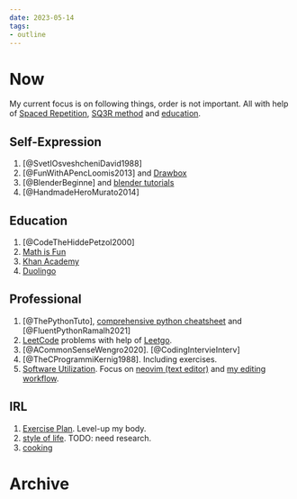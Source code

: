 ```yaml
---
date: 2023-05-14
tags:
- outline
---
```


# Now

My current focus is on following things, order is not important.
All with help of [Spaced Repetition](./spaced%20repetition.md), [SQ3R method](./SQ3R%20method.md) and [education](./education.md).

## Self-Expression

1. [@SvetIOsveshcheniDavid1988]
2. [@FunWithAPencLoomis2013] and [Drawbox](./Drawbox.md)
3. [@BlenderBeginne] and [blender tutorials](./blender%20tutorials.md)
4. [@HandmadeHeroMurato2014]

## Education

1. [@CodeTheHiddePetzol2000]
2. [Math is Fun](https://www.mathsisfun.com/)
3. [Khan Academy](./khan%20academy.md)
4. [Duolingo](./Duolingo.md)

## Professional

1. [@ThePythonTuto], [comprehensive python cheatsheet](./comprehensive%20python%20cheatsheet.md) and [@FluentPythonRamalh2021]
2. [LeetCode](./LeetCode.md) problems with help of [Leetgo](./Leetgo.md).
3. [@ACommonSenseWengro2020]. [@CodingIntervieInterv]
4. [@TheCProgrammiKernig1988]. Including exercises.
5. [Software Utilization](./my%20awesome%20software%20list.md).
    Focus on [neovim (text editor)](./neovim%20%28text%20editor%29.md) and [my editing workflow](./my%20editing%20workflow.md).

## IRL

1. [Exercise Plan](./Exercise%20Plan.md). Level-up my body.
2. [style of life](./style%20of%20life.md). TODO: need research.
3. [cooking](./cooking.md)

# Archive